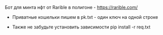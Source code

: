 Бот для минта нфт от Rarible в полигоне - https://rarible.com/

* Приватные кошельки пишем в pk.txt - один ключ на одной строке

* Также не забудьте установить зависимости pip install -r req.txt